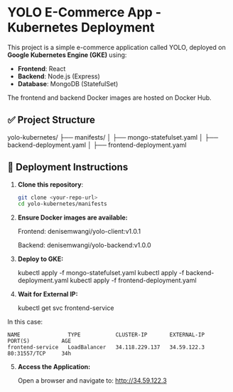 # YOLO E-Commerce App - Kubernetes Deployment

This project is a simple e-commerce application called YOLO, deployed on **Google Kubernetes Engine (GKE)** using:

- **Frontend**: React
- **Backend**: Node.js (Express)
- **Database**: MongoDB (StatefulSet)

The frontend and backend Docker images are hosted on Docker Hub.

## ✅ Project Structure

yolo-kubernetes/
├── manifests/
│ ├── mongo-statefulset.yaml
│ ├── backend-deployment.yaml
│ ├── frontend-deployment.yaml


## 🚀 Deployment Instructions

1. **Clone this repository**:
   ```bash
   git clone <your-repo-url>
   cd yolo-kubernetes/manifests

2. **Ensure Docker images are available:**

    Frontend: denisemwangi/yolo-client:v1.0.1

    Backend: denisemwangi/yolo-backend:v1.0.0

3. **Deploy to GKE:**

    kubectl apply -f mongo-statefulset.yaml
    kubectl apply -f backend-deployment.yaml
    kubectl apply -f frontend-deployment.yaml

4. **Wait for External IP:**

    kubectl get svc frontend-service

In this case: 

    NAME               TYPE           CLUSTER-IP       EXTERNAL-IP   PORT(S)          AGE
    frontend-service   LoadBalancer   34.118.229.137   34.59.122.3   80:31557/TCP     34h

5. **Access the Application:**

    Open a browser and navigate to:
        http://34.59.122.3